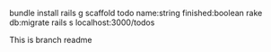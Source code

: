 bundle install
rails g scaffold todo name:string finished:boolean
rake db:migrate
rails s
localhost:3000/todos


This is branch readme
